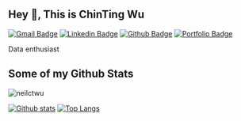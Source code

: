 ## Hey 👋, This is ChinTing Wu
[![Gmail Badge](https://img.shields.io/badge/-neilctwu-c14438?style=flat&logo=Gmail&logoColor=white&link=mailto:neilctwu@gmail.com)](mailto:neilctwu@gmail.com) 
[![Linkedin Badge](https://img.shields.io/badge/-neilctwu-0072b1?style=flat&logo=Linkedin&logoColor=white&link=https://www.linkedin.com/in/neilctwu/)](https://www.linkedin.com/in/neilctwu/) [![Github Badge](https://img.shields.io/badge/-neilctwu-grey?style=flat&logo=github&logoColor=white&link=https://github.com/neilctwu/)](https://www.github.com/neilctwu/) [![Portfolio Badge](https://img.shields.io/badge/portfolio-web-blue?style=flat&link=neilctwu.at/)](neilctwu.at/) <p align='left'>Data enthusiast</p>
## Some of my Github Stats
<p align=left> <img src=https://komarev.com/ghpvc/?username=neilctwu alt=neilctwu /> </p>

[![Github stats](https://github-readme-stats.vercel.app/api?username=neilctwu&show_icons=true&include_all_commits=true)](https://github.com/neilctwu/github-readme-stats)
[![Top Langs](https://github-readme-stats.vercel.app/api/top-langs/?username=neilctwu&layout=compact)](https://github.com/neilctwu/github-readme-stats)
